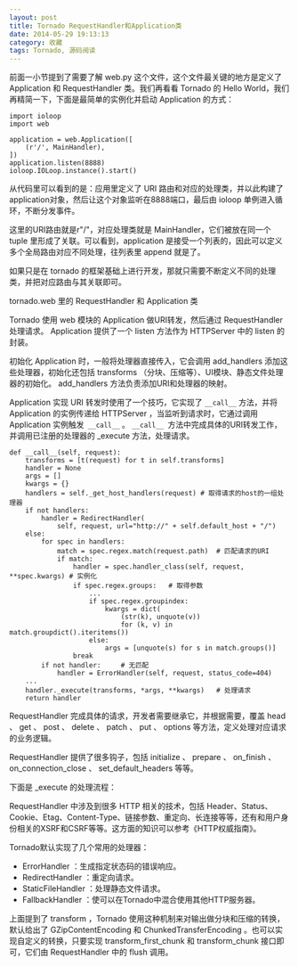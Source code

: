 ```yaml
---
layout: post
title: Tornado RequestHandler和Application类
date: 2014-05-29 19:13:13
category: 收藏
tags: Tornado, 源码阅读
---
```



前面一小节提到了需要了解 web.py 这个文件，这个文件最关键的地方是定义了 Application 和 RequestHandler 类。我们再看看 Tornado 的 Hello World，我们再精简一下，下面是最简单的实例化并启动 Application 的方式：

	import ioloop
	import web
	
	application = web.Application([
	    (r'/', MainHandler),
	])
	application.listen(8888)
	ioloop.IOLoop.instance().start()

从代码里可以看到的是：应用里定义了 URI 路由和对应的处理类，并以此构建了application对象，然后让这个对象监听在8888端口，最后由 ioloop 单例进入循环，不断分发事件。

这里的URI路由就是r"/"，对应处理类就是 MainHandler，它们被放在同一个 tuple 里形成了关联。可以看到，application 是接受一个列表的，因此可以定义多个全局路由对应不同处理，往列表里 append 就是了。

如果只是在 tornado 的框架基础上进行开发，那就只需要不断定义不同的处理类，并把对应路由与其关联即可。

tornado.web 里的 RequestHandler 和 Application 类

Tornado 使用 web 模块的 Application 做URI转发，然后通过 RequestHandler 处理请求。 Application 提供了一个 listen 方法作为 HTTPServer 中的 listen 的封装。

初始化 Application 时，一般将处理器直接传入，它会调用 add_handlers 添加这些处理器，初始化还包括 transforms （分块、压缩等）、UI模块、静态文件处理器的初始化。 add_handlers 方法负责添加URI和处理器的映射。

Application 实现 URI 转发时使用了一个技巧，它实现了 `__call__` 方法，并将 Application 的实例传递给 HTTPServer ，当监听到请求时，它通过调用 Application 实例触发` __call__` 。 `__call__ `方法中完成具体的URI转发工作，并调用已注册的处理器的 _execute 方法，处理请求。

	def __call__(self, request):
	    transforms = [t(request) for t in self.transforms]
	    handler = None
	    args = []
	    kwargs = {}
	    handlers = self._get_host_handlers(request) # 取得请求的host的一组处理器
	    if not handlers:
	        handler = RedirectHandler(
	            self, request, url="http://" + self.default_host + "/")
	    else:
	        for spec in handlers:
	            match = spec.regex.match(request.path)  # 匹配请求的URI
	            if match:
	                handler = spec.handler_class(self, request, **spec.kwargs) # 实例化
	                if spec.regex.groups:   # 取得参数
	                    ...
	                    if spec.regex.groupindex:
	                        kwargs = dict(
	                            (str(k), unquote(v))
	                            for (k, v) in match.groupdict().iteritems())
	                    else:
	                        args = [unquote(s) for s in match.groups()]
	                break
	        if not handler:     # 无匹配
	            handler = ErrorHandler(self, request, status_code=404)
	    ...
	    handler._execute(transforms, *args, **kwargs)   # 处理请求
	    return handler

RequestHandler 完成具体的请求，开发者需要继承它，并根据需要，覆盖 head 、 get 、 post 、 delete 、 patch 、 put 、 options 等方法，定义处理对应请求的业务逻辑。

RequestHandler 提供了很多钩子，包括 initialize 、 prepare 、 on_finish 、 on_connection_close 、 set_default_headers 等等。

下面是 _execute 的处理流程：

RequestHandler 中涉及到很多 HTTP 相关的技术，包括 Header、Status、Cookie、Etag、Content-Type、链接参数、重定向、长连接等等，还有和用户身份相关的XSRF和CSRF等等。这方面的知识可以参考《HTTP权威指南》。

Tornado默认实现了几个常用的处理器：

 * ErrorHandler ：生成指定状态码的错误响应。
 * RedirectHandler ：重定向请求。
 * StaticFileHandler ：处理静态文件请求。
 * FallbackHandler ：使可以在Tornado中混合使用其他HTTP服务器。
 
上面提到了 transform ，Tornado 使用这种机制来对输出做分块和压缩的转换，默认给出了 GZipContentEncoding 和 ChunkedTransferEncoding 。也可以实现自定义的转换，只要实现 transform_first_chunk 和 transform_chunk 接口即可，它们由 RequestHandler 中的 flush 调用。